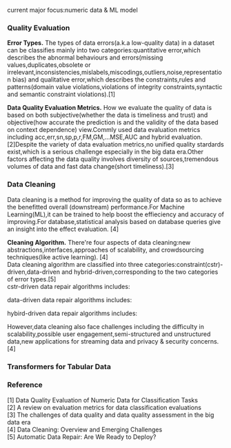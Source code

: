 current major focus:numeric data & ML model  

### Quality Evaluation
**Error Types.** The types of data errors(a.k.a low-quality data) in a dataset can be classifies mainly into two categories:quantitative error,which describes the abnormal behaviours and errors(missing values,duplicates,obsolete or irrelevant,inconsistencies,mislabels,miscodings,outliers,noise,representation bias) and qualitative error,which describes the constraints,rules and patterns(domain value violations,violations of integrity constraints,syntactic and semantic constraint violations).[1]  

**Data Quality Evaluation Metrics.** How we evaluate the quality of data is based on both subjective(whether the data is timeliness and trust) and objective(how accurate the prediction is and the validity of the data based on context dependence) view.Commly used data evaluation metrics including acc,err,sn,sp,p,r,FM,GM,...MSE,AUC and hybrid evaluation.[2]Despite the variety of data evaluation metrics,no unified quality stardards exist,which is a serious challenge especially in the big data era.Other factors affecting the data quality involves diversity of sources,tremendous volumes of data and fast data change(short timeliness).[3]  

### Data Cleaning
Data cleaning is a method for improving the quality of data so as to achieve the benefitted overall (downstream) performance.For Machine Learning(ML),it can be trained to help boost the effieciency and accuracy of improving.For database,statistical analysis based on database queries give an insight into the effect evaluation. [4]  

**Cleaning Algorithm.** There're four aspects of data cleaning:new abstractions,interfaces,approaches of scalability, and crowdsourcing techniques(like active learning). [4]  
Data cleaning algorithm are classified into three categories:constraint(cstr)-driven,data-driven and hybrid-driven,corresponding to the two categories of error types.[5]  
cstr-driven data repair algorithms includes:  


data-driven data repair algorithms includes:  


hybird-driven data repair algorithms includes:  

However,data cleaning also face challenges including the difficulty in scalability,possible user engagement,semi-structured and unstructured data,new applications for streaming data and privacy & security concerns.[4]  

### Transformers for Tabular Data


### Reference
[1] Data Quality Evaluation of Numeric Data for Classification Tasks  
[2] A review on evaluation metrics for data classification evaluations  
[3] The challenges of data quality and data quality assessment in the big data era  
[4] Data Cleaning: Overview and Emerging Challenges  
[5] Automatic Data Repair: Are We Ready to Deploy?  